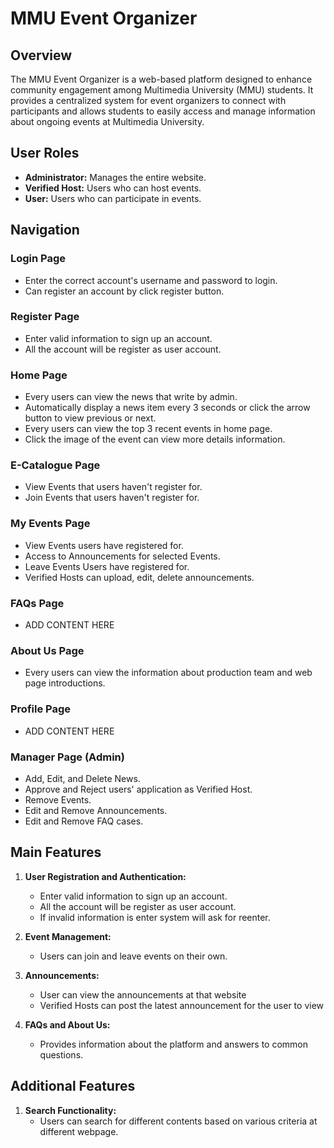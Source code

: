# MMU Event Organizer

## Overview
The MMU Event Organizer is a web-based platform designed to enhance community engagement among Multimedia University (MMU) students. It provides a centralized system for event organizers to connect with participants and allows students to easily access and manage information about ongoing events at Multimedia University.

## User Roles

- **Administrator:** Manages the entire website.
- **Verified Host:** Users who can host events.
- **User:** Users who can participate in events.

## Navigation 

### Login Page
- Enter the correct account's username and password to login.
- Can register an account by click register button.

### Register Page
- Enter valid information to sign up an account.
- All the account will be register as user account.

### Home Page
- Every users can view the news that write by admin.
- Automatically display a news item every 3 seconds 
  or click the arrow button to view previous or next.
- Every users can view the top 3 recent events in home page.
- Click the image of the event can view more details information.

### E-Catalogue Page
- View Events that users haven't register for.
- Join Events that users haven't register for.

### My Events Page
- View Events users have registered for.
- Access to Announcements for selected Events.
- Leave Events Users have registered for.
- Verified Hosts can upload, edit, delete announcements.

### FAQs Page
- ADD CONTENT HERE

### About Us Page
- Every users can view the information about production team and web page introductions.


### Profile Page
- ADD CONTENT HERE

### Manager Page (Admin)
- Add, Edit, and Delete News.
- Approve and Reject users' application as Verified Host.
- Remove Events.
- Edit and Remove Announcements.
- Edit and Remove FAQ cases.

## Main Features

1. **User Registration and Authentication:**
    - Enter valid information to sign up an account.
    - All the account will be register as user account.
    - If invalid information is enter system will ask for reenter.    

2. **Event Management:**
    - Users can join and leave events on their own.

3. **Announcements:**
    - User can view the announcements at that website
    - Verified Hosts can post the latest announcement for the user to view

4. **FAQs and About Us:**
   - Provides information about the platform and answers to common questions.

## Additional Features

1. **Search Functionality:**
   - Users can search for different contents based on various criteria at different webpage.